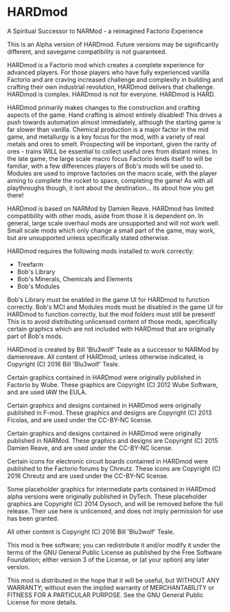 # HARDmod
A Spiritual Successor to NARMod - a reimagined Factorio Experience

This is an Alpha version of HARDmod. Future versions may be significantly different, and savegame compatibility is not guaranteed. 

HARDmod is a Factorio mod which creates a complete experience for advanced players. For those players who have fully experienced vanilla Factorio and are craving increased challenge and complexity in building and crafting their own industrial revolution, HARDmod delivers that challenge. HARDmod is complex. HARDmod is not for everyone. HARDmod is HARD.

HARDmod primarily makes changes to the construction and crafting aspects of the game. Hand crafting is almost entirely disabled! This drives a push towards automation almost immediately, although the starting game is far slower than vanilla. Chemical production is a major factor in the mid game, and metallurgy is a key focus for the mod, with a variety of real metals and ores to smelt. Prospecting will be important, given the rarity of ores - trains WILL be essential to collect useful ores from distant mines. In the late game, the large scale macro focus Factorio lends itself to will be familiar, with a few differences players of Bob's mods will be used to. Modules are used to improve factories on the macro scale, with the player aiming to complete the rocket to space, completing the game! As with all playthroughs though, it isnt about the destination... its about how you get there!

HARDmod is based on NARMod by Damien Reave. HARDmod has limited compatibility with other mods, aside from those it is dependent on. In general, large scale overhaul mods are unsupported and will not work well. Small scale mods which only change a small part of the game, may work, but are unsupported unless specifically stated otherwise.

HARDmod requires the following mods installed to work correctly:
* Treefarm
* Bob's Library
* Bob's Minerals, Chemicals and Elements
* Bob's Modules

Bob's Library must be enabled in the game UI for HARDmod to function correctly. Bob's MCI and Modules mods must be disabled in the game UI for HARDmod to function correctly, but the mod folders must still be present! This is to avoid distributing unlicensed content of those mods, specifically certain graphics which are not included with HARDmod that are originally part of Bob's mods.

HARDmod is created by Bill 'Blu3wolf' Teale as a successor to NARMod by damienreave. All content of HARDmod, unless otherwise indicated, is Copyright (C) 2016 Bill 'Blu3wolf' Teale. 

Certain graphics contained in HARDmod were originally published in Factorio by Wube. These graphics are Copyright (C) 2012 Wube Software, and are used IAW the EULA. 
    
Certain graphics and designs contained in HARDmod were originally published in F-mod. These graphics and designs are Copyright (C) 2013 Ficolas, and are used under the CC-BY-NC license. 

Certain graphics and designs contained in HARDmod were originally published in NARMod. These graphics and designs are Copyright (C) 2015 Damien Reave, and are used under the CC-BY-NC license.

Certain icons for electronic circuit boards contained in HARDmod were published to the Factorio forums by Chreutz. These icons are Copyright (C) 2016 Chreutz and are used under the CC-BY-NC license.

Some placeholder graphics for intermediate parts contained in HARDmod alpha versions were originally published in DyTech. These placeholder graphics are Copyright (C) 2014 Dysoch, and will be removed before the full release. Their use here is unlicensed, and does not imply permission for use has been granted. 
    
All other content is Copyright (C) 2016  Bill 'Blu3wolf' Teale.

This mod is free software; you can redistribute it and/or modify it under the terms of the GNU General Public License as published by the Free Software Foundation; either version 3 of the License, or (at your option) any later version.

This mod is distributed in the hope that it will be useful, but WITHOUT ANY WARRANTY; without even the implied warranty of MERCHANTABILITY or FITNESS FOR A PARTICULAR PURPOSE.  See the GNU General Public License for more details. 
